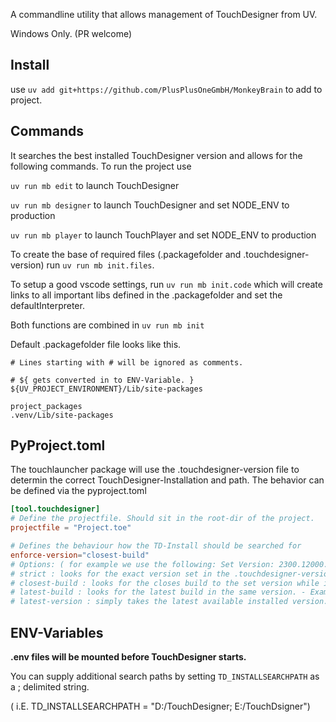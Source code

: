 A commandline utility that allows management of TouchDesigner from UV.

Windows Only. (PR welcome)

## Install
use ```uv add git+https://github.com/PlusPlusOneGmbH/MonkeyBrain``` to add to project.

## Commands
It searches the best installed TouchDesigner version and allows for the following commands.
To run the project use 

```uv run mb edit``` to launch TouchDesigner

```uv run mb designer``` to launch TouchDesigner and set NODE_ENV to production

```uv run mb player``` to launch TouchPlayer and set NODE_ENV to production

To create the base of required files (.packagefolder and .touchdesigner-version) run ```uv run mb init.files```.

To setup a good vscode settings, run ```uv run mb init.code``` which will create links to all important libs defined in the .packagefolder and set the defaultInterpreter.

Both functions are combined in ```uv run mb init```

Default .packagefolder file looks like this.
```
# Lines starting with # will be ignored as comments.

# ${ gets converted in to ENV-Variable. }
${UV_PROJECT_ENVIRONMENT}/Lib/site-packages

project_packages
.venv/Lib/site-packages
```

## PyProject.toml 
The touchlauncher package will use the .touchdesigner-version file to determin the correct TouchDesigner-Installation and path.
The behavior can be defined via the pyproject.toml
```toml
[tool.touchdesigner]
# Define the projectfile. Should sit in the root-dir of the project.
projectfile = "Project.toe"

# Defines the behaviour how the TD-Install should be searched for 
enforce-version="closest-build"
# Options: ( for example we use the following: Set Version: 2300.12000. Available Version [2025.1000, 2023.2000, 2023.4000]
# strict : looks for the exact version set in the .touchdesigner-version file. 
# closest-build : looks for the closes build to the set version while ignoring other versions. - Example: Will pick 2023.2000
# latest-build : looks for the latest build in the same version. - Example: Will pick 2023.4000
# latest-version : simply takes the latest available installed version. Def not suggestes! - Example: Will pick 2025.1000

```

## ENV-Variables


__.env files will be mounted before TouchDesigner starts.__

You can supply additional search paths by setting ```TD_INSTALLSEARCHPATH``` as a ; delimited string. 

( i.E. TD_INSTALLSEARCHPATH = "D:/TouchDesigner; E:/TouchDsigner")








